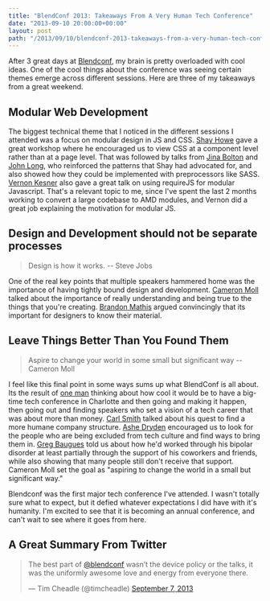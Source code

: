 ```yaml
---
title: "BlendConf 2013: Takeaways From A Very Human Tech Conference"
date: "2013-09-10 20:00:00+00:00"
layout: post
path: "/2013/09/10/blendconf-2013-takeaways-from-a-very-human-tech-conference"
---
```


After 3 great days at [Blendconf][blendconf], my brain is pretty overloaded with cool ideas. One of the cool things about the conference was seeing certain themes emerge across different sessions.  Here are three of my takeaways from a great weekend.

## Modular Web Development

The biggest technical theme that I noticed in the different sessions I attended was a focus on modular design in JS and CSS. [Shay Howe][shay] gave a great workshop where he encouraged us to view CSS at a component level rather than at a page level.  That was followed by talks from [Jina Bolton][bolton] and [John Long][long], who reinforced the patterns that Shay had advocated for, and also showed how they could be implemented with preprocessors like SASS. [Vernon Kesner][kesner] also gave a great talk on using requireJS for modular Javascript.  That's a relevant topic to me, since I've spent the last 2 months working to convert a large codebase to AMD modules, and Vernon did a great job explaining the motivation for modular JS.

## Design and Development should not be separate processes

> Design is how it works. -- Steve Jobs

One of the real key points that multiple speakers hammered home was the importance of having tightly bound design and development.  [Cameron Moll][moll] talked about the importance of really understanding and being true to the things that you're creating.  [Brandon Mathis][brandon] argued convincingly that its important for designers to know their material.

## Leave Things Better Than You Found Them

> Aspire to change your world in some small but significant way --Cameron Moll

I feel like this final point in some ways sums up what BlendConf is all about.  Its the result of [one man][berman] thinking about how cool it would be to have a big-time tech conference in Charlotte and then going and making it happen, then going out and finding speakers who set a vision of a tech career that was about more than money.  [Carl Smith][carl] talked about his quest to find a more humane company structure.  [Ashe Dryden][ashe] encouraged us to look for the people who are being excluded from tech culture and find ways to bring them in. [Greg Baugues][bauges] told us about how he'd worked through his bipolar disorder at least partially through the support of his coworkers and friends, while also showing that many people still don't receive that support. Cameron Moll set the goal as "aspiring to change the world in a small but significant way."

Blendconf was the first major tech conference I've attended.  I wasn't totally sure what to expect, but it defied whatever expectations I did have with it's humanity. I'm excited to see that it is becoming an annual conference, and can't wait to see where it goes from here.

## A Great Summary From Twitter

<div>
<blockquote class="twitter-tweet"><p>The best part of <a
href="https://twitter.com/blendconf">@blendconf</a> wasn’t the device
policy or the talks, it was the uniformly awesome love and energy from
everyone there.</p>&mdash; Tim Cheadle (@timcheadle) <a
href="https://twitter.com/timcheadle/statuses/376491690791817217">September
7, 2013</a></blockquote>
</div>


[blendconf]:http://blendconf.com/
[shay]:https://twitter.com/shayhowe
[bolton]:https://twitter.com/jina
[long]: http://wiseheartdesign.com/
[kesner]:https://twitter.com/vernonk
[moll]:https://twitter.com/cameronmoll
[brandon]:https://twitter.com/imathis
[berman]:https://twitter.com/bermonpainter
[carl]:https://twitter.com/carlsmith
[ashe]:https://twitter.com/ashedryden
[bauges]:https://twitter.com/greggyb
